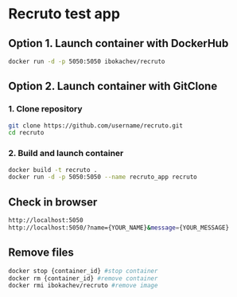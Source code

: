 # Recruto test app

## Option 1. Launch container with DockerHub
```bash
docker run -d -p 5050:5050 ibokachev/recruto
```

## Option 2. Launch container with GitClone
### 1. Clone repository
```bash
git clone https://github.com/username/recruto.git
cd recruto
```

### 2. Build and launch container
```bash
docker build -t recruto .
docker run -d -p 5050:5050 --name recruto_app recruto
```

## Check in browser
```bash
http://localhost:5050
http://localhost:5050/?name={YOUR_NAME}&message={YOUR_MESSAGE}
```

## Remove files
```bash
docker stop {container_id} #stop container
docker rm {container_id} #remove container
docker rmi ibokachev/recruto #remove image
```